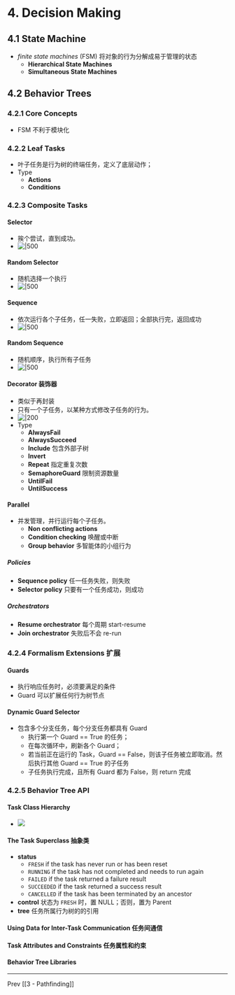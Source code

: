 # 4. Decision Making
## 4.1 State Machine
- _finite state machines_ (FSM) 将对象的行为分解成易于管理的状态
	- **Hierarchical State Machines**
	- **Simultaneous State Machines**
## 4.2 Behavior Trees
### 4.2.1 Core Concepts
- FSM 不利于模块化
### 4.2.2 Leaf Tasks
- 叶子任务是行为树的终端任务，定义了底层动作；
- Type
	- **Actions**
	- **Conditions**
### 4.2.3 Composite Tasks
#### Selector
- 挨个尝试，直到成功。
- ![|500](https://cloud.githubusercontent.com/assets/2366334/4603480/5f2d3274-516d-11e4-80c5-8e5df55f9fd1.png)
#### Random Selector
- 随机选择一个执行
- ![|500](https://cloud.githubusercontent.com/assets/2366334/10428008/881c282e-70ee-11e5-92b4-9d232b066383.png)

#### Sequence
- 依次运行各个子任务，任一失败，立即返回；全部执行完，返回成功
- ![|500](https://cloud.githubusercontent.com/assets/2366334/4603496/61776ee0-516e-11e4-810a-cdc1a333d50d.png)
#### Random Sequence
- 随机顺序，执行所有子任务
- ![|500](https://cloud.githubusercontent.com/assets/2366334/10428100/53ad2178-70ef-11e5-8ff0-e1cc28186b13.png)
#### Decorator 装饰器
- 类似于再封装
- 只有一个子任务，以某种方式修改子任务的行为。
- ![|200](https://cloud.githubusercontent.com/assets/2366334/4604011/2bc98188-5183-11e4-952c-fc780e597794.png)
- Type
	- **AlwaysFail**
	- **AlwaysSucceed**
	- **Include** 包含外部子树
	- **Invert**
	- **Repeat** 指定重复次数
	- **SemaphoreGuard** 限制资源数量
	- **UntilFail**
	- **UntilSuccess**
#### Parallel
- 并发管理，并行运行每个子任务。
	- **Non conflicting actions**
	- **Condition checking** 唤醒或中断
	- **Group behavior** 多智能体的小组行为
##### Policies
- **Sequence policy** 任一任务失败，则失败
- **Selector policy** 只要有一个任务成功，则成功
##### Orchestrators
- **Resume orchestrator** 每个周期 start-resume
- **Join orchestrator** 失败后不会 re-run
### 4.2.4 Formalism Extensions 扩展
#### Guards
- 执行响应任务时，必须要满足的条件
- Guard 可以扩展任何行为树节点
#### Dynamic Guard Selector
- 包含多个分支任务，每个分支任务都具有 Guard
	- 执行第一个 Guard == True 的任务；
	- 在每次循环中，刷新各个 Guard；
	- 若当前正在运行的 Task，Guard == False，则该子任务被立即取消。然后执行其他 Guard == True 的子任务
	- 子任务执行完成，且所有 Guard 都为 False，则 return 完成

### 4.2.5 Behavior Tree API
#### Task Class Hierarchy
- ![](https://cloud.githubusercontent.com/assets/2366334/4607905/d2890894-5265-11e4-901c-ef775c706df5.png)
#### The Task Superclass 抽象类
- **status**
	-   `FRESH` if the task has never run or has been reset
	-   `RUNNING` if the task has not completed and needs to run again
	-   `FAILED` if the task returned a failure result
	-   `SUCCEEDED` if the task returned a success result
	-   `CANCELLED` if the task has been terminated by an ancestor
- **control**  状态为 `FRESH` 时，置 NULL；否则，置为 Parent
- **tree** 任务所属行为树的的引用

#### Using Data for Inter-Task Communication  任务间通信
#### Task Attributes and Constraints 任务属性和约束
#### Behavior Tree Libraries









---
Prev [[3 - Pathfinding]]